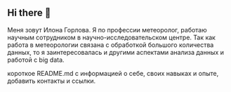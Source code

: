 ## Hi there 👋

<!--
**ilonagorlova/ilonagorlova** is a ✨ _special_ ✨ repository because its `README.md` (this file) appears on your GitHub profile.

Here are some ideas to get you started:

- 🔭 I’m currently working on ...
- 🌱 I’m currently learning ...
- 👯 I’m looking to collaborate on ...
- 🤔 I’m looking for help with ...
- 💬 Ask me about ...
- 📫 How to reach me: ...
- 😄 Pronouns: ...
- ⚡ Fun fact: ...
-->
Меня зовут Илона Горлова. Я по профессии метеоролог, работаю научным сотрудником в научно-исследовательском центре. Так как работа в метеорологии связана с обработкой большого количества данных, то я заинтересовалась и другими аспектами анализа данных и работой с big data. 

короткое README.md с информацией о себе, своих навыках и опыте, добавить контакты и ссылки. 
